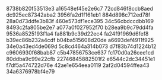8738b820f53513e3
a16548ef45e2e6c7
72cd846f8ccb8aed
dc925ec87342aba2
3956fa2d1f161eb1
884d898c712ed78f
28a0d73ddfe3b83f
460e573df1ece395
34c56cbdccdbb169
8493c2fa805be2e7
a077a0f027952f70
b28ea9b9c79dd4fa
9536a8525193f1a4
fa881b9c39d22ec4
fa24f91969d6fef8
b39ec86b232a4cdf
b04ba515608d20de
a6693def4911f925
34e0a43ed4de069d
5c8cd464a314b073
d7f83b74d1224b12
c9606930f68bab87
c5b47856753ce637
fc170d0a26cee1cd
80ddba9c99e22cfb
22746845882501f2
e6544c2dc34451e1
f7df5a474722d76e
42ae1e654eea0119
2af2d04594ffea43
34a6376978bf4e79

